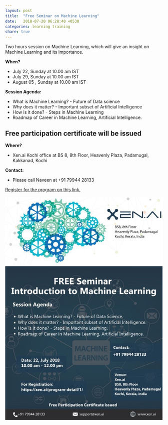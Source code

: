 ```yaml
---
layout: post
title:  "Free Seminar on Machine Learning"
date:   2018-07-20 06:28:40 +0530
categories: learning training
share: true
---
```

Two hours session on Machine Learning, which will give an insight on Machine Learning and its importance. 
 

__When?__

- July 22, Sunday at 10.00 am IST
- July 29, Sunday at 10.00 am IST
- August 05 , Sunday at 10.00 am IST


__Session Agenda:__

- What is Machine Learning? - Future of Data science
- Why does it matter? - Important subset of Artificial Intelligence
- How is it done? - Steps in Machine Learning
- Roadmap of Career in Machine Learning, Artificial Intelligence.
 

## Free participation certificate will be issued

__Where?__
- Xen.ai Kochi office at BS 8, 8th Floor, Heavenly Plaza, Padamugal, Kakkanad, Kochi 


__Contact:__
- Please call Naveen at +91 79944 28133

[Register for the program on this link.](https://xen.ai/program-detail/1/)

![poster for ml.](/images/ml.jpg)
